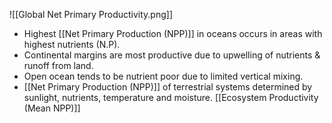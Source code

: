 ![[Global Net Primary Productivity.png]]
- Highest [[Net Primary Production (NPP)]] in oceans occurs in areas with highest nutrients (N.P).
- Continental margins are most productive due to upwelling of nutrients & runoff from land.
- Open ocean tends to be nutrient poor due to limited vertical mixing.
- [[Net Primary Production (NPP)]] of terrestrial systems determined by sunlight, nutrients, temperature and moisture.
[[Ecosystem Productivity (Mean NPP)]]
